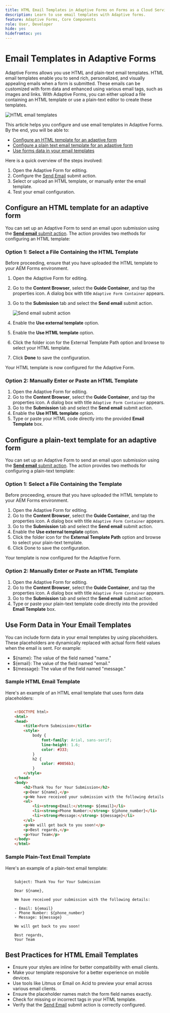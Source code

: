 ```yaml
---
title: HTML Email Templates in Adaptive Forms on Forms as a Cloud Service
description: Learn to use email templates with Adaptive forms.
feature: Adaptive Forms, Core Components
role: User, Developer
hide: yes
hidefromtoc: yes
---
```

# Email Templates in Adaptive Forms 

Adaptive Forms allows you use HTML and plain-text email templates. HTML email templates enable you to send rich, personalized, and visually appealing emails when a form is submitted. These emails can be customized with form data and enhanced using various email tags, such as images and links. With Adaptive Forms, you can either upload a file containing an HTML template or use a plain-text editor to create these templates.

![HTML email templates](/help/forms/assets/html-email.png)

This article helps you configure and use email templates in Adaptive Forms. By the end, you will be able to:

* [Configure an HTML template for an adaptive form](#configure-an-html-template-for-an-adaptive-form)
* [Configure a plain text email template for an adaptive form](#configure-a-plain-text-template-for-an-adaptive-form)
* [Use forms data in your email templates](#use-form-data-in-your-email-templates)


Here is a quick overview of the steps involved:

1. Open the Adaptive Form for editing.
1. Configure the [Send Email](/help/forms/configure-submit-action-send-email.md) submit action.
1. Select or upload an HTML template, or manually enter the email template.
1. Test your email configuration.

## Configure an HTML template for an adaptive form

You can set up an Adaptive Form to send an email upon submission using the [**Send email** submit action](/help/forms/configure-submit-action-send-email.md). The action provides two methods for configuring an HTML template:

### Option 1: Select a File Containing the HTML Template

Before proceeding, ensure that you have uploaded the HTML template to your AEM Forms environment.

1. Open the Adaptive Form for editing.
1. Go to the **Content Browser**, select the **Guide Container**, and tap the properties icon. A dialog box with title `Adaptive Form Container`  appears.
1. Go to the **Submission** tab and select the **Send email** submit action.

    ![Send email submit action](/help/forms/assets/send-email-action.png)

1. Enable the **Use external template** option. 
1. Enable the **Use HTML template** option. 
1. Click the folder icon for the External Template Path option and browse to select your HTML template.
1. Click **Done** to save the configuration.

Your HTML template is now configured for the Adaptive Form.

### Option 2: Manually Enter or Paste an HTML Template

1. Open the Adaptive Form for editing.
1. Go to the **Content Browser**, select the **Guide Container**, and tap the properties icon. A dialog box with title `Adaptive Form Container`  appears.
1. Go to the **Submission** tab and select the **Send email** submit action.
1. Enable the **Use HTML template** option. 
1. Type or paste your HTML code directly into the provided **Email Template** box.


## Configure a plain-text template for an adaptive form

You can set up an Adaptive Form to send an email upon submission using the [**Send email** submit action](/help/forms/configure-submit-action-send-email.md). The action provides two methods for configuring a plain-text template:

### Option 1: Select a File Containing the Template

Before proceeding, ensure that you have uploaded the HTML template to your AEM Forms environment.

1. Open the Adaptive Form for editing.
1. Go to the **Content Browser**, select the **Guide Container**, and tap the properties icon. A dialog box with title `Adaptive Form Container`  appears.
1. Go to the **Submission** tab and select the **Send email** submit action.
1. Enable the **Use external template** option. 
1. Click the folder icon for the **External Template Path** option and browse to select your plain-text template.
1. Click Done to save the configuration.

Your template is now configured for the Adaptive Form.

### Option 2: Manually Enter or Paste an HTML Template

1. Open the Adaptive Form for editing.
1. Go to the **Content Browser**, select the **Guide Container**, and tap the properties icon. A dialog box with title `Adaptive Form Container`  appears.
1. Go to the **Submission** tab and select the **Send email** submit action.
1. Type or paste your plain-text template code directly into the provided **Email Template** box.

## Use Form Data in Your Email Templates

You can include form data in your email templates by using placeholders. These placeholders are dynamically replaced with actual form field values when the email is sent. For example:

* ${name}: The value of the field named "name."
* ${email}: The value of the field named "email."
* ${message}: The value of the field named "message."

### Sample HTML Email Template

Here's an example of an HTML email template that uses form data placeholders:

```HTML

    <!DOCTYPE html>
    <html>
    <head>
        <title>Form Submission</title>
        <style>
            body {
                font-family: Arial, sans-serif;
                line-height: 1.6;
                color: #333;
            }
            h2 {
                color: #0056b3;
            }
        </style>
    </head>
    <body>
        <h2>Thank You for Your Submission</h2>
        <p>Dear ${name},</p>
        <p>We have received your submission with the following details:</p>
        <ul>
            <li><strong>Email:</strong> ${email}</li>
            <li><strong>Phone Number:</strong> ${phone_number}</li>
            <li><strong>Message:</strong> ${message}</li>
        </ul>
        <p>We will get back to you soon!</p>
        <p>Best regards,</p>
        <p>Your Team</p>
    </body>
    </html>

```

### Sample Plain-Text Email Template

Here's an example of a plain-text email template:

```TXT
    
    Subject: Thank You for Your Submission
    
    Dear ${name},
    
    We have received your submission with the following details:
    
    - Email: ${email}
    - Phone Number: ${phone_number}
    - Message: ${message}
    
    We will get back to you soon!
    
    Best regards,
    Your Team

```

## Best Practices for HTML Email Templates

* Ensure your styles are inline for better compatibility with email clients.
* Make your template responsive for a better experience on mobile devices.
* Use tools like Litmus or Email on Acid to preview your email across various email clients.
* Ensure the placeholder names match the form field names exactly.
* Check for missing or incorrect tags in your HTML template.
* Verify that the [Send Email](/help/forms/configure-submit-action-send-email.md) submit action is correctly configured.
